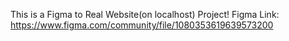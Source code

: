 This is a Figma to Real Website(on localhost) Project!
Figma Link: https://www.figma.com/community/file/1080353619639573200
